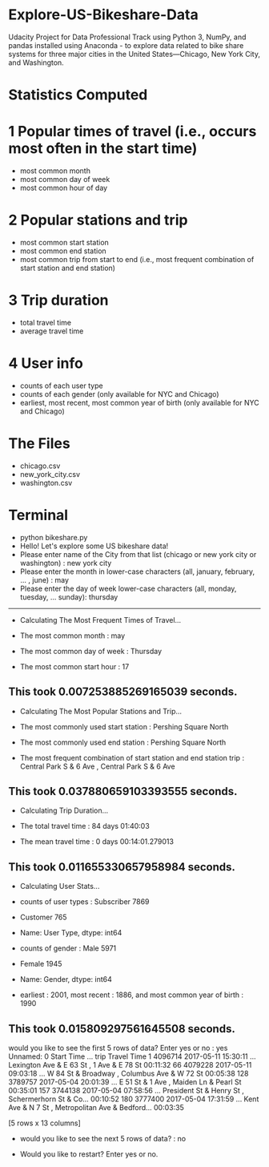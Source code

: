 # Explore-US-Bikeshare-Data
Udacity Project for Data Professional Track using Python 3, NumPy, and pandas installed using Anaconda - to explore data related to bike share systems for three major cities in the United States—Chicago, New York City, and Washington. 

# Statistics Computed
# 1 Popular times of travel (i.e., occurs most often in the start time)
- most common month
- most common day of week
- most common hour of day

# 2 Popular stations and trip
- most common start station
- most common end station
- most common trip from start to end (i.e., most frequent combination of start station and end station)

# 3 Trip duration
- total travel time
- average travel time

# 4 User info
- counts of each user type
- counts of each gender (only available for NYC and Chicago)
- earliest, most recent, most common year of birth (only available for NYC and Chicago)

# The Files
- chicago.csv
- new_york_city.csv
- washington.csv

# Terminal
-  python bikeshare.py
- Hello! Let's explore some US bikeshare data!
- Please enter name of the City from that list (chicago or new york city or washington) : new york city
- Please enter the month in lower-case characters (all, january, february, ... , june) : may
- Please enter the day of week lower-case characters (all, monday, tuesday, ... sunday): thursday
----------------------------------------

- Calculating The Most Frequent Times of Travel...

- The most common month : may
- The most common day of week : Thursday
- The most common start hour : 17

This took 0.007253885269165039 seconds.
----------------------------------------

- Calculating The Most Popular Stations and Trip...

- The most commonly used start station : Pershing Square North
- The most commonly used end station : Pershing Square North
- The most frequent combination of start station and end station trip : Central Park S & 6 Ave , Central Park S & 6 Ave

This took 0.037880659103393555 seconds.
----------------------------------------

- Calculating Trip Duration...

- The total travel time : 84 days 01:40:03
- The mean travel time : 0 days 00:14:01.279013

This took 0.011655330657958984 seconds.
----------------------------------------

- Calculating User Stats...

- counts of user types : Subscriber    7869
- Customer       765
- Name: User Type, dtype: int64
- counts of gender : Male      5971
- Female    1945
- Name: Gender, dtype: int64
- earliest : 2001, most recent : 1886, and most common year of birth : 1990

This took 0.015809297561645508 seconds.
----------------------------------------
would you like to see the first 5 rows of data? Enter yes or no : yes
     Unnamed: 0          Start Time     ...                                                    trip  Travel Time
1       4096714 2017-05-11 15:30:11     ...               Lexington Ave & E 63 St , 1 Ave & E 78 St     00:11:32
66      4079228 2017-05-11 09:03:18     ...             W 84 St & Broadway , Columbus Ave & W 72 St     00:05:38
128     3789757 2017-05-04 20:01:39     ...                  E 51 St & 1 Ave , Maiden Ln & Pearl St     00:35:01
157     3744138 2017-05-04 07:58:56     ...       President St & Henry St , Schermerhorn St & Co...     00:10:52
180     3777400 2017-05-04 17:31:59     ...       Kent Ave & N 7 St , Metropolitan Ave & Bedford...     00:03:35

[5 rows x 13 columns]
- would you like to see the next 5 rows of data? : no

- Would you like to restart? Enter yes or no.
